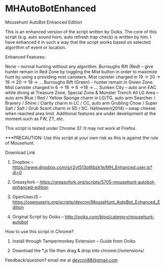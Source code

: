 MHAutoBotEnhanced
=================

Mousehunt AutoBot Enhanced Edition

This is an enhanced version of the script written by Ooiks.
The core of this script (e.g. auto sound horn, auto refresh trap check) is written by him.
I have enhanced it in such a way that the script works based on selected algorithm of event or location.

Enhanced Features:

None – normal hunting without any algorithm.
Burroughs Rift (Red) – give hunter remain in Red Zone by toggling the Mist button in order to maximize hunt by using a providing mist canisters. Mist canister charged in 19 -> 20 -> 19 -> 20 -> 19 -> …
Burroughs Rift (Green) – hunter remain in Green Zone. Mist canister charged in 6 -> 18 -> 6 ->18 -> …
Sunken City – auto arm EAC while diving at Treasure Zone, Special Zone & Monster Trench
All LG Area – auto arm Blue / Red / Yellow Sponge charm in LG/TG, auto arm Searcher / Bravery / Shine / Clarity charm in LC / CC, auto arm Grubling Chow / Super Salt / Salt / Grub Scent charm in SD / SC.
Halloween(2014) – swap cheese when reached area limit.
Additional features are under development at the moment such as FW, ZT, etc.

This script is tested under Chrome 37. It may not work at Firefox.

***PRECAUTION: Use this script at your own risk as this is against the rule of Mousehunt.

Download Link
1. Dropbox – https://www.dropbox.com/s/r2vt513q6tbzk1e/MH_Enhanced.user.js?dl=0

2. Greasyfork – https://greasyfork.org/scripts/5705-mousehunt-autobot-enhanced-edition

3. OpenUserJS – https://openuserjs.org/scripts/devcnn/MouseHunt_AutoBot_Enhanced_Edition

4. Original Script by Ooiks – http://ooiks.com/blog/category/mousehunt-autobot

 

 How to use this script in Chrome?

1. Install through Tampermonkey Extension – Guide from Ooiks

2. Download the *.js file then drag & drop into chrome://extensions/

 

Feedback/question? email me at devcnn88@gmail.com
